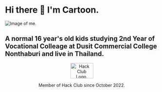 # Hi there 👋 I'm Cartoon.

![Image of me.](https://cloud-1ntvbhx51-hack-club-bot.vercel.app/0github-banner.png)

## A normal 16 year's old kids studying 2nd Year of Vocational Colleage at Dusit Commercial College Nonthaburi and live in Thailand.

<div style="text-align:center">
  <img src="https://assets.hackclub.com/icon-rounded.svg" alt="Hack Club Logo." width="75" height="50">
  <p>Member of Hack Club since October 2022.</p>
</div>

<!--
**toonnongaeoy/toonnongaeoy** is a ✨ _special_ ✨ repository because its `README.md` (this file) appears on your GitHub profile.

Here are some ideas to get you started:

- 🔭 I’m currently working on ...
- 🌱 I’m currently learning ...
- 👯 I’m looking to collaborate on ...
- 🤔 I’m looking for help with ...
- 💬 Ask me about ...
- 📫 How to reach me: ...
- 😄 Pronouns: ...
- ⚡ Fun fact: ...
-->
